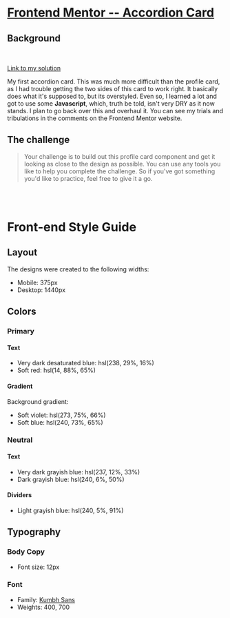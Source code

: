 # [Frontend Mentor -- Accordion Card](https://www.frontendmentor.io/solutions/accordion-card-w-sass-and-bem-E8StuHeMu)

## Background

<br>

[Link to my solution](https://github.com/aemann2/faq-accordion-card-main)

My first accordion card. This was much more difficult than the profile card, as I had trouble getting the two sides of this card to work right. It basically does what it's supposed to, but its overstyled. Even so, I learned a lot and got to use some **Javascript**, which, truth be told, isn't very DRY as it now stands. I plan to go back over this and overhaul it. You can see my trials and tribulations in the comments on the Frontend Mentor website.

## The challenge

> Your challenge is to build out this profile card component and get it looking as close to the design as possible. You can use any tools you like to help you complete the challenge. So if you've got something you'd like to practice, feel free to give it a go.

<br>
<br>

# Front-end Style Guide

## Layout

The designs were created to the following widths:

- Mobile: 375px
- Desktop: 1440px

## Colors

### Primary

#### Text

- Very dark desaturated blue: hsl(238, 29%, 16%)
- Soft red: hsl(14, 88%, 65%)

#### Gradient

Background gradient:

- Soft violet: hsl(273, 75%, 66%)
- Soft blue: hsl(240, 73%, 65%)

### Neutral

#### Text

- Very dark grayish blue: hsl(237, 12%, 33%)
- Dark grayish blue: hsl(240, 6%, 50%)

#### Dividers

- Light grayish blue: hsl(240, 5%, 91%)

## Typography

### Body Copy

- Font size: 12px

### Font

- Family: [Kumbh Sans](https://fonts.google.com/specimen/Kumbh+Sans)
- Weights: 400, 700

